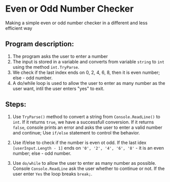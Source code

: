 # Even or Odd Number Checker

Making a simple even or odd number checker in a different and less efficient way

## Program description:

1. The program asks the user to enter a number
2. The input is stored in a variable and converts from variable `string` to `int` using the method `int.TryParse`.
3. We check if the last index ends on 0, 2, 4, 6, 8, then it is even number; else - odd number.
4. A do/while loop is used to allow the user to enter as many number as the user want, intil the user enters "yes" to exit.

## Steps:

1. Use `TryParse()` method to convert a string from `Console.ReadLine()` to `int`. If it returns `true`, we have a successfull conversion. If it returns `false`, console prints an error and asks the user to enter a valid number and continue; Use `if/else` statement to control the behavior.

2. Use if/else to check if the number is even ot odd. If the last idex `[userInput.Length - 1]` ends on `'0', '2', '4', '6', '8'` - it is an even number; else - odd number.

3. Use `do/while` to allow the user to enter as many number as possible. Console `Console.ReadLine` ask the user whether to continue or not. If the user enter `Yes` the loop breaks `break;`.
